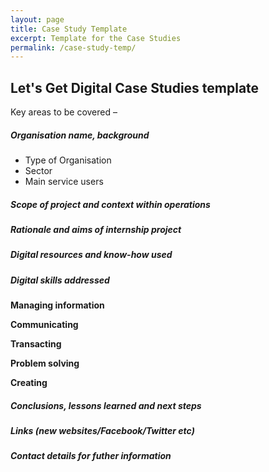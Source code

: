 ```yaml
---
layout: page
title: Case Study Template
excerpt: Template for the Case Studies
permalink: /case-study-temp/
---
```


## Let's Get Digital Case Studies template 

Key areas to be covered –  


##### Organisation name, background  


* Type of Organisation
* Sector
* Main service users
   
    
##### Scope of project and context within operations



##### Rationale and aims of internship project



##### Digital resources and know-how used


##### Digital skills addressed


   **Managing information**
      
   **Communicating**
      
   **Transacting**
      
   **Problem solving**
      
   **Creating**


##### Conclusions, lessons learned and next steps 



##### Links (new websites/Facebook/Twitter etc)



##### Contact details for futher information



